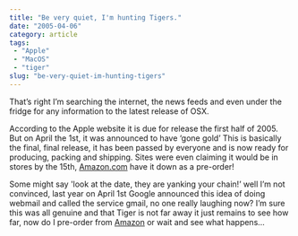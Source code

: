 ```yaml
---
title: "Be very quiet, I'm hunting Tigers."
date: "2005-04-06"
category: article
tags:
 - "Apple"
 - "MacOS"
 - "tiger"
slug: "be-very-quiet-im-hunting-tigers"
---
```


<!-- ![OSX 10.4 - Tiger](/images/B0002G71T0.01._SCMZZZZZZZ_.jpg)   -->
That’s right I’m searching the internet, the news feeds and even under the fridge for any information to the latest release of OSX. 

According to the Apple website it is due for release the first half of 2005. But on April the 1st, it was announced to have ‘gone gold’ This is basically the final, final release, it has been passed by everyone and is now ready for producing, packing and shipping. Sites were even claiming it would be in stores by the 15th, [Amazon.com](https://www.amazon.com/exec/obidos/tg/detail/-/B0002G71T0/qid=1112768715/sr=8-2/ref=sr_8_xs_ap_i2_xgl147/103-4143842-6379032?v=glance&s=pc&n=507846) have it down as a pre-order!

Some might say 'look at the date, they are yanking your chain!’ well I’m not convinced, last year on April 1st Google announced this idea of doing webmail and called the service gmail, no one really laughing now?
I’m sure this was all genuine and that Tiger is not far away it just remains to see how far, now do I pre-order from [Amazon](https://www.amazon.com) or wait and see what happens…
